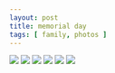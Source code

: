 ```yaml
---
layout: post
title: memorial day 
tags: [ family, photos ]
---
```

<div class="fotorama" data-allowfullscreen="true">
    <!--https://photos.app.goo.gl/PMBJAKknWXwz2mr66-->
    <img src="https://images.northbriton.net/cdn-cgi/image/width=800/https://images.northbriton.net/AP1GczMz2dQHF9OeWZrEMj0TN-KU2oFL1i2CUkKaK2RMDkfG-ss-K5KSEEQETfCLOMQxB1unoKfbsWZmX9w4cwVFUpTL2Bg0cmtGhuw7c5N8frmGGwnLrwxD" data-full="https://images.northbriton.net/AP1GczMz2dQHF9OeWZrEMj0TN-KU2oFL1i2CUkKaK2RMDkfG-ss-K5KSEEQETfCLOMQxB1unoKfbsWZmX9w4cwVFUpTL2Bg0cmtGhuw7c5N8frmGGwnLrwxD">
    <img src="https://images.northbriton.net/cdn-cgi/image/width=800/https://images.northbriton.net/AP1GczPrIOl8CZu5N9R8RRPJwr9SI7zJb4X7N2S6QndOTb_lCt1ijqabbYUHBtUvpXittRZaWN8Hk8mOT_KNV0wfH-Sb_X6T-a1XJrYMFVbwGegAFQG0m79R" data-full="https://images.northbriton.net/AP1GczPrIOl8CZu5N9R8RRPJwr9SI7zJb4X7N2S6QndOTb_lCt1ijqabbYUHBtUvpXittRZaWN8Hk8mOT_KNV0wfH-Sb_X6T-a1XJrYMFVbwGegAFQG0m79R">
    <img src="https://images.northbriton.net/cdn-cgi/image/width=800/https://images.northbriton.net/AP1GczMfhL6Cy6wm2ccbsc8kMoZULmEXGDPrGZYHCv2k7M_8hTOZseDO3P_YiizcGmc4ohO7e6KptGP7eqxrCjrFfeYpgS1ut115Npv7U09VIy8EVlkl5LRa" data-full="https://images.northbriton.net/AP1GczMfhL6Cy6wm2ccbsc8kMoZULmEXGDPrGZYHCv2k7M_8hTOZseDO3P_YiizcGmc4ohO7e6KptGP7eqxrCjrFfeYpgS1ut115Npv7U09VIy8EVlkl5LRa">
    <img src="https://images.northbriton.net/cdn-cgi/image/width=800/https://images.northbriton.net/AP1GczNdpglyTCHw-gLLgnpFmkCBy8tXORrJr9MmRcleoEO0n68eLXV8sELWYPKw9Nls0iLUAOqfEFvMapwz5txnSQ14b_rUZurPzX5-JMBhAV9NHhkMoLrh" data-full="https://images.northbriton.net/AP1GczNdpglyTCHw-gLLgnpFmkCBy8tXORrJr9MmRcleoEO0n68eLXV8sELWYPKw9Nls0iLUAOqfEFvMapwz5txnSQ14b_rUZurPzX5-JMBhAV9NHhkMoLrh">
    <img src="https://images.northbriton.net/cdn-cgi/image/width=800/https://images.northbriton.net/AP1GczM4e58pGHW_bvoE5uTPAHD17U4lC2CGDRyCo-a6xwYN3FFtdBMgxftWWmD4uFcDVVI24RJiMvu2bIssVWfwDfNHQYp8jTb1hYPpEEPHgd1fLfxnists" data-full="https://images.northbriton.net/AP1GczM4e58pGHW_bvoE5uTPAHD17U4lC2CGDRyCo-a6xwYN3FFtdBMgxftWWmD4uFcDVVI24RJiMvu2bIssVWfwDfNHQYp8jTb1hYPpEEPHgd1fLfxnists">
    <img src="https://images.northbriton.net/cdn-cgi/image/width=800/https://images.northbriton.net/AP1GczOEI9I4bLtD_AVLpv5vKT_5_lT-ZMZMvfbf4s8_wQd7c9R0daeHGRYedaApLvuHv1sSzl3qayZ57fB0fdGmiV37Ap0YAk8YkIbbjiIm9MMuS1c3sH-Q" data-full="https://images.northbriton.net/AP1GczOEI9I4bLtD_AVLpv5vKT_5_lT-ZMZMvfbf4s8_wQd7c9R0daeHGRYedaApLvuHv1sSzl3qayZ57fB0fdGmiV37Ap0YAk8YkIbbjiIm9MMuS1c3sH-Q">
</div>